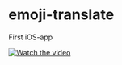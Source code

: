 # emoji-translate
First iOS-app


[![Watch the video](https://img.youtube.com/vi/QS-e_J1NUpw/maxresdefault.jpg)](https://youtu.be/QS-e_J1NUpw)
